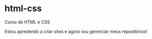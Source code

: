 # html-css
 Curso de HTML e CSS

Estou apredendo a criar sites e agora vou gerenciar meus repositórios!